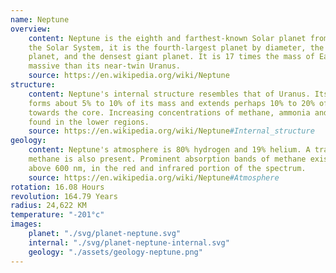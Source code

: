 ```yaml
---
name: Neptune
overview:
    content: Neptune is the eighth and farthest-known Solar planet from the Sun. In
    the Solar System, it is the fourth-largest planet by diameter, the third-most-massive
    planet, and the densest giant planet. It is 17 times the mass of Earth, more
    massive than its near-twin Uranus.
    source: https://en.wikipedia.org/wiki/Neptune
structure:
    content: Neptune's internal structure resembles that of Uranus. Its atmosphere
    forms about 5% to 10% of its mass and extends perhaps 10% to 20% of the way
    towards the core. Increasing concentrations of methane, ammonia and water are
    found in the lower regions.
    source: https://en.wikipedia.org/wiki/Neptune#Internal_structure
geology:
    content: Neptune's atmosphere is 80% hydrogen and 19% helium. A trace amount of
    methane is also present. Prominent absorption bands of methane exist at wavelengths
    above 600 nm, in the red and infrared portion of the spectrum.
    source: https://en.wikipedia.org/wiki/Neptune#Atmosphere
rotation: 16.08 Hours
revolution: 164.79 Years
radius: 24,622 KM
temperature: "-201°c"
images:
    planet: "./svg/planet-neptune.svg"
    internal: "./svg/planet-neptune-internal.svg"
    geology: "./assets/geology-neptune.png"
---
```


